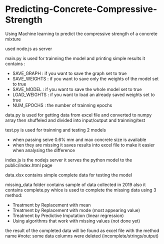 # Predicting-Concrete-Compressive-Strength
Using Machine learning to predict the compressive strength of a concrete mixture

used node.js as server

main.py is used for trainning the model and printing simple results
it contains :
- SAVE_GRAPH : if you want to save the graph set to true
- SAVE_WEIGHTS : if you want to save only the weights of the model set to true
- SAVE_MODEL : if you want to save the whole model set to true
- LOAD_WEIGHTS : if you want to load an already saved weights set to true
- NUM_EPOCHS : the number of trainning epochs

data.py is used for getting data from excel file and converted to numpy array then shuffeled 
and divided into input/output and trainning/test

test.py is used for trainning and testing 2 models
- when passing seive 0.6% mm and max concrete size is available
- when they are missing
it saves results into excel file to make it easier when analysing the difference

index.js is the nodejs server it serves the python model to the public/index.html page 

data.xlsx contains simple complete data for testing the model

missing_data folder contains sample of data collected in 2019 also
it contains complete.py whice is used to complete the missing data using 3 method:
- Treatment by Replacement with mean
- Treatment by Replacement with mode (most appearing value)
- Treatment by Predictive Imputation (linear regression)
- Using algorithms that work with missing values (not done yet)

the result of the completed data will be found as excel file with the method name
#note:
some data columns were deleted (incomplete/strings/output)